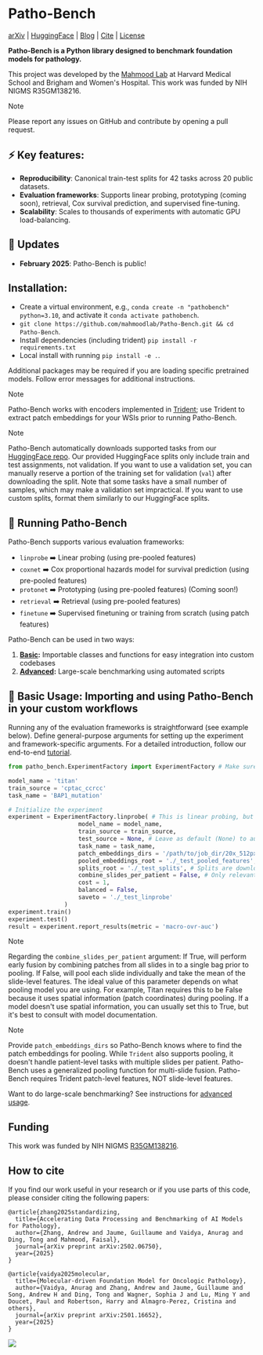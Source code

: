 # Patho-Bench

[arXiv](https://arxiv.org/pdf/2502.06750) | [HuggingFace](https://huggingface.co/datasets/MahmoodLab/Patho-Bench) | [Blog](https://www.linkedin.com/pulse/announcing-new-open-source-tools-accelerate-ai-pathology-andrew-zhang-loape/?trackingId=pDkifo54SRuJ2QeGiGcXpQ%3D%3D) | [Cite](https://github.com/mahmoodlab/patho-bench?tab=readme-ov-file#how-to-cite)
 | [License](https://github.com/mahmoodlab/patho-bench/blob/main/LICENSE)

**Patho-Bench is a Python library designed to benchmark foundation models for pathology.** 

This project was developed by the [Mahmood Lab](https://faisal.ai/) at Harvard Medical School and Brigham and Women's Hospital. This work was funded by NIH NIGMS R35GM138216.

> [!NOTE]
> Please report any issues on GitHub and contribute by opening a pull request.

## &#9889; Key features:
- **Reproducibility**: Canonical train-test splits for 42 tasks across 20 public datasets.
- **Evaluation frameworks**: Supports linear probing, prototyping (coming soon), retrieval, Cox survival prediction, and supervised fine-tuning.
- **Scalability**: Scales to thousands of experiments with automatic GPU load-balancing.

## 🚨 Updates
- **February 2025**: Patho-Bench is public!

## **Installation**:

- Create a virtual environment, e.g., `conda create -n "pathobench" python=3.10`, and activate it `conda activate pathobench`.
- `git clone https://github.com/mahmoodlab/Patho-Bench.git && cd Patho-Bench`.
- Install dependencies (including trident) `pip install -r requirements.txt`
- Local install with running `pip install -e .`.

Additional packages may be required if you are loading specific pretrained models. Follow error messages for additional instructions.

> [!NOTE]  
> Patho-Bench works with encoders implemented in [Trident](https://github.com/mahmoodlab/trident); use Trident to extract patch embeddings for your WSIs prior to running Patho-Bench.

> [!NOTE]
> Patho-Bench automatically downloads supported tasks from our [HuggingFace repo](https://huggingface.co/datasets/MahmoodLab/patho-bench). Our provided HuggingFace splits only include train and test assignments, not validation. If you want to use a validation set, you can manually reserve a portion of the training set for validation (`val`) after downloading the split. Note that some tasks have a small number of samples, which may make a validation set impractical.
> If you want to use custom splits, format them similarly to our HuggingFace splits.

## 🏃 **Running Patho-Bench**

Patho-Bench supports various evaluation frameworks:
- `linprobe`  ➡️  Linear probing (using pre-pooled features)
- `coxnet`  ➡️  Cox proportional hazards model for survival prediction (using pre-pooled features)
- `protonet`  ➡️  Prototyping (using pre-pooled features) (Coming soon!)
- `retrieval`  ➡️  Retrieval (using pre-pooled features)
- `finetune`  ➡️  Supervised finetuning or training from scratch (using patch features)

Patho-Bench can be used in two ways: 
1. **[Basic](https://github.com/mahmoodlab/patho-bench/?tab=readme-ov-file#-basic-usage-importing-and-using-patho-bench-in-your-custom-workflows):** Importable classes and functions for easy integration into custom codebases
2. **[Advanced](https://github.com/mahmoodlab/Patho-Bench/tree/main/advanced_usage):** Large-scale benchmarking using automated scripts

## 🔨 Basic Usage: Importing and using Patho-Bench in your custom workflows
Running any of the evaluation frameworks is straightforward (see example below). Define general-purpose arguments for setting up the experiment and framework-specific arguments. For a detailed introduction, follow our end-to-end [tutorial](https://github.com/mahmoodlab/Patho-Bench/blob/main/tutorial/Mutation-Prediction-with-Patho-Bench.ipynb).

```python
from patho_bench.ExperimentFactory import ExperimentFactory # Make sure you have installed Patho-Bench and this imports correctly

model_name = 'titan'
train_source = 'cptac_ccrcc' 
task_name = 'BAP1_mutation'

# Initialize the experiment
experiment = ExperimentFactory.linprobe( # This is linear probing, but similar APIs are available for coxnet, protonet, retrieval, and finetune
                    model_name = model_name,
                    train_source = train_source,
                    test_source = None, # Leave as default (None) to automatically use the test split of the training source
                    task_name = task_name,
                    patch_embeddings_dirs = '/path/to/job_dir/20x_512px_0px_overlap/features_conch_v15', # Can be list of paths if patch features are split across multiple directories. See NOTE below.
                    pooled_embeddings_root = './_test_pooled_features',
                    splits_root = './_test_splits', # Splits are downloaded here from HuggingFace. You can also provide your own splits using the path_to_split and path_to_task_config arguments
                    combine_slides_per_patient = False, # Only relevant for patient-level tasks with multiple slides per patient. See NOTE below.
                    cost = 1,
                    balanced = False,
                    saveto = './_test_linprobe'
                )
experiment.train()
experiment.test()
result = experiment.report_results(metric = 'macro-ovr-auc')
```
> [!NOTE]  
> Regarding the `combine_slides_per_patient` argument: If True, will perform early fusion by combining patches from all slides in to a single bag prior to pooling. If False, will pool each slide individually and take the mean of the slide-level features. The ideal value of this parameter depends on what pooling model you are using. For example, Titan requires this to be False because it uses spatial information (patch coordinates) during pooling. If a model doesn't use spatial information, you can usually set this to True, but it's best to consult with model documentation.

> [!NOTE]  
> Provide `patch_embeddings_dirs` so Patho-Bench knows where to find the patch embeddings for pooling. While `Trident` also supports pooling, it doesn't handle patient-level tasks with multiple slides per patient. Patho-Bench uses a generalized pooling function for multi-slide fusion. Patho-Bench requires Trident patch-level features, NOT slide-level features.

Want to do large-scale benchmarking? See instructions for [advanced usage](https://github.com/mahmoodlab/Patho-Bench/blob/main/advanced_usage/README.md).

## Funding
This work was funded by NIH NIGMS [R35GM138216](https://reporter.nih.gov/search/sWDcU5IfAUCabqoThQ26GQ/project-details/10029418).

## How to cite

If you find our work useful in your research or if you use parts of this code, please consider citing the following papers:

```
@article{zhang2025standardizing,
  title={Accelerating Data Processing and Benchmarking of AI Models for Pathology},
  author={Zhang, Andrew and Jaume, Guillaume and Vaidya, Anurag and Ding, Tong and Mahmood, Faisal},
  journal={arXiv preprint arXiv:2502.06750},
  year={2025}
}

@article{vaidya2025molecular,
  title={Molecular-driven Foundation Model for Oncologic Pathology},
  author={Vaidya, Anurag and Zhang, Andrew and Jaume, Guillaume and Song, Andrew H and Ding, Tong and Wagner, Sophia J and Lu, Ming Y and Doucet, Paul and Robertson, Harry and Almagro-Perez, Cristina and others},
  journal={arXiv preprint arXiv:2501.16652},
  year={2025}
}
```

<img src=".github/logo.png">
